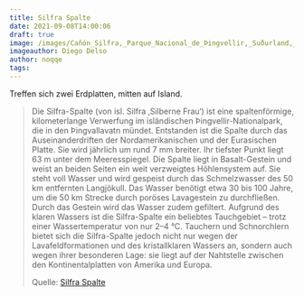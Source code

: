 ```yaml
---
title: Silfra Spalte
date: 2021-09-08T14:00:06
draft: true
image: /images/Cañón_Silfra,_Parque_Nacional_de_Þingvellir,_Suðurland,_Islandia,_2014-08-16,_DD_055.JPG
imageauthor: Diego Delso
author: noqqe
tags:
---
```


Treffen sich zwei Erdplatten, mitten auf Island.


> Die Silfra-Spalte (von isl. Silfra ‚Silberne Frau‘) ist eine spaltenförmige,
> kilometerlange Verwerfung im isländischen Þingvellir-Nationalpark, die in den
> Þingvallavatn mündet. Entstanden ist die Spalte durch das Auseinanderdriften
> der Nordamerikanischen und der Eurasischen Platte. Sie wird jährlich um rund 7
> mm breiter. Ihr tiefster Punkt liegt 63 m unter dem Meeresspiegel. Die Spalte
> liegt in Basalt-Gestein und weist an beiden Seiten ein weit verzweigtes
> Höhlensystem auf. Sie steht voll Wasser und wird gespeist durch das
> Schmelzwasser des 50 km entfernten Langjökull. Das Wasser benötigt etwa 30 bis
> 100 Jahre, um die 50 km Strecke durch poröses Lavagestein zu durchfließen.
> Durch das Gestein wird das Wasser zudem gefiltert.  Aufgrund des klaren
> Wassers ist die Silfra-Spalte ein beliebtes Tauchgebiet – trotz einer
> Wassertemperatur von nur 2–4 °C. Tauchern und Schnorchlern bietet sich die
> Silfra-Spalte jedoch nicht nur wegen der Lavafeldformationen und des
> kristallklaren Wassers an, sondern auch wegen ihrer besonderen Lage: sie liegt
> auf der Nahtstelle zwischen den Kontinentalplatten von Amerika und Europa.
>
> Quelle: [Silfra Spalte](https://de.wikipedia.org/wiki/Silfra-Spalte)
